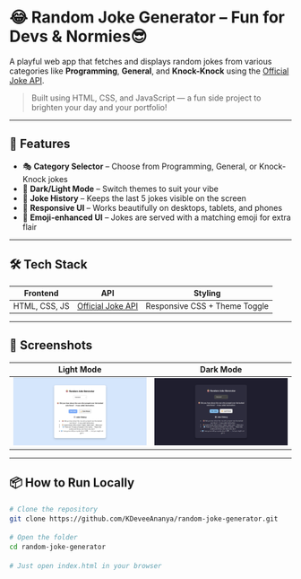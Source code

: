 # 😂 Random Joke Generator – Fun for Devs & Normies😎

A playful web app that fetches and displays random jokes from various categories like **Programming**, **General**, and **Knock-Knock** using the [Official Joke API](https://official-joke-api.appspot.com/).

> Built using HTML, CSS, and JavaScript — a fun side project to brighten your day and your portfolio!

---

## 🚀 Features

- 🎭 **Category Selector** – Choose from Programming, General, or Knock-Knock jokes  
- 🎨 **Dark/Light Mode** – Switch themes to suit your vibe  
- 📜 **Joke History** – Keeps the last 5 jokes visible on the screen  
- 📱 **Responsive UI** – Works beautifully on desktops, tablets, and phones  
- 🤖 **Emoji-enhanced UI** – Jokes are served with a matching emoji for extra flair  

---

## 🛠️ Tech Stack

| Frontend      | API                                         | Styling                        |
|---------------|---------------------------------------------|--------------------------------|
| HTML, CSS, JS | [Official Joke API](https://official-joke-api.appspot.com) | Responsive CSS + Theme Toggle |

---

## 📸 Screenshots

| Light Mode | Dark Mode |
|------------|-----------|
| ![Light Mode](screenshots/light-mode.png) | ![Dark Mode](screenshots/dark-mode.png) |

---

## 📦 How to Run Locally

```bash
# Clone the repository
git clone https://github.com/KDeveeAnanya/random-joke-generator.git

# Open the folder
cd random-joke-generator

# Just open index.html in your browser
